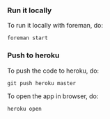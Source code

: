 ### Run it locally

To run it locally with foreman, do:
	
	foreman start

### Push to heroku

To push the code to heroku, do:

	git push heroku master

To open the app in browser, do:

	heroku open